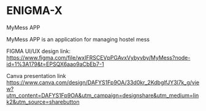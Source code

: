# ENIGMA-X

MyMess APP

MyMess APP is an application for managing hostel mess


FIGMA UI/UX design link:
https://www.figma.com/file/wxIFRSCEVpPGAvxVybyvby/MyMess?node-id=1%3A179&t=EPSQX6aao9aCbEb7-1 

Canva presentation link
https://www.canva.com/design/DAFYS1Fp9OA/33d0kr_2KdbglfJY3l7k_g/view?utm_content=DAFYS1Fp9OA&utm_campaign=designshare&utm_medium=link2&utm_source=sharebutton
